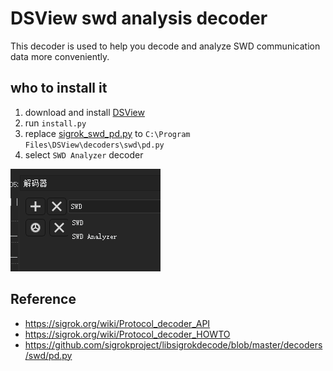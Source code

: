 # DSView swd analysis decoder

This decoder is used to help you decode and analyze SWD communication data more conveniently.

## who to install it

1. download and install [DSView](https://dreamsourcelab.cn/download/)
2. run `install.py`
3. replace [sigrok_swd_pd.py](https://github.com/sigrokproject/libsigrokdecode/blob/master/decoders/swd/pd.py) to `C:\Program Files\DSView\decoders\swd\pd.py`
4. select `SWD Analyzer` decoder

![[DSView_select_swd_analysis_decoder.png](./doc/assets/DSView_select_swd_analysis_decoder.png)](./doc/assets/DSView_select_swd_analysis_decoder.png)

## Reference

- <https://sigrok.org/wiki/Protocol_decoder_API>
- <https://sigrok.org/wiki/Protocol_decoder_HOWTO>
- <https://github.com/sigrokproject/libsigrokdecode/blob/master/decoders/swd/pd.py>



